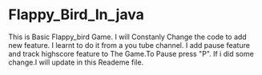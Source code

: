 # Flappy_Bird_In_java
This is Basic Flappy_bird Game. I will Constanly Change the code to add new feature.
I learnt to do it from a you tube channel.
I add pause feature and track highscore feature to The Game.To Pause press "P".
If i did some change.I will update in this Reademe file.

